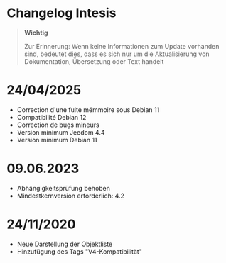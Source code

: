 # Changelog Intesis

>**Wichtig**
>
>Zur Erinnerung: Wenn keine Informationen zum Update vorhanden sind, bedeutet dies, dass es sich nur um die Aktualisierung von Dokumentation, Übersetzung oder Text handelt

# 24/04/2025

- Correction d'une fuite mémmoire sous Debian 11
- Compatibilité Debian 12
- Correction de bugs mineurs
- Version minimum Jeedom 4.4
- Version minimum Debian 11

# 09.06.2023

- Abhängigkeitsprüfung behoben
- Mindestkernversion erforderlich: 4.2

# 24/11/2020

- Neue Darstellung der Objektliste
- Hinzufügung des Tags "V4-Kompatibilität"
